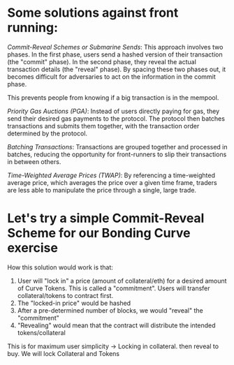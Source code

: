 # Some solutions against front running:

_Commit-Reveal Schemes or Submarine Sends_: This approach involves two phases. In the first phase, users send a hashed version of their transaction (the "commit" phase). In the second phase, they reveal the actual transaction details (the "reveal" phase). By spacing these two phases out, it becomes difficult for adversaries to act on the information in the commit phase.

This prevents people from knowing if a big transaction is in the mempool.

_Priority Gas Auctions (PGA)_: Instead of users directly paying for gas, they send their desired gas payments to the protocol. The protocol then batches transactions and submits them together, with the transaction order determined by the protocol.

_Batching Transactions_: Transactions are grouped together and processed in batches, reducing the opportunity for front-runners to slip their transactions in between others.

_Time-Weighted Average Prices (TWAP)_: By referencing a time-weighted average price, which averages the price over a given time frame, traders are less able to manipulate the price through a single, large trade.

# Let's try a simple Commit-Reveal Scheme for our Bonding Curve exercise

How this solution would work is that:

1. User will "lock in" a price (amount of collateral/eth) for a desired amount of Curve Tokens. This is called a "commitment". Users will transfer collateral/tokens to contract first.
2. The "locked-in price" would be hashed
3. After a pre-determined number of blocks, we would "reveal" the "commitment"
4. "Revealing" would mean that the contract will distribute the intended tokens/collateral

This is for maximum user simplicity -> Locking in collateral. then reveal to buy.
We will lock Collateral and Tokens
